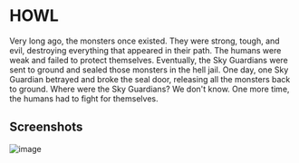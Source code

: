 # HOWL
Very long ago, the monsters once existed. They were strong, tough, and evil, destroying everything that appeared in their path. The humans were weak and failed to protect themselves. Eventually, the Sky Guardians were sent to ground and sealed those monsters in the hell jail. One day, one Sky Guardian betrayed and broke the seal door, releasing all the monsters back to ground. Where were the Sky Guardians? We don't know. One more time, the humans had to fight for themselves.

## Screenshots

![image](https://user-images.githubusercontent.com/25260442/40273129-312711da-5b80-11e8-9663-1f1127f28426.png)
